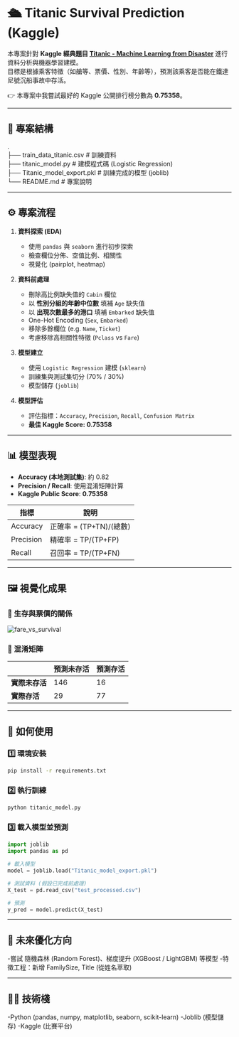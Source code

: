 # 🛳️ Titanic Survival Prediction (Kaggle)

本專案針對 **Kaggle 經典題目 [Titanic - Machine Learning from Disaster](https://www.kaggle.com/c/titanic)** 進行資料分析與機器學習建模。  
目標是根據乘客特徵（如艙等、票價、性別、年齡等），預測該乘客是否能在鐵達尼號沉船事故中存活。  

👉 本專案中我嘗試最好的 Kaggle 公開排行榜分數為 **0.75358**。

---

## 📂 專案結構

. <br>
├── train_data_titanic.csv # 訓練資料 <br>
├── titanic_model.py # 建模程式碼 (Logistic Regression) <br>
├── Titanic_model_export.pkl # 訓練完成的模型 (joblib) <br>
└── README.md # 專案說明 


---

## ⚙️ 專案流程

1. **資料探索 (EDA)**  
   - 使用 `pandas` 與 `seaborn` 進行初步探索  
   - 檢查欄位分佈、空值比例、相關性  
   - 視覺化 (pairplot, heatmap)

2. **資料前處理**
   - 刪除高比例缺失值的 `Cabin` 欄位  
   - 以 **性別分組的年齡中位數** 填補 `Age` 缺失值  
   - 以 **出現次數最多的港口** 填補 `Embarked` 缺失值  
   - One-Hot Encoding (`Sex`, `Embarked`)  
   - 移除多餘欄位 (e.g. `Name`, `Ticket`)  
   - 考慮移除高相關性特徵 (`Pclass` vs `Fare`)

3. **模型建立**
   - 使用 `Logistic Regression` 建模 (`sklearn`)  
   - 訓練集與測試集切分 (70% / 30%)  
   - 模型儲存 (`joblib`)

4. **模型評估**
   - 評估指標：`Accuracy`, `Precision`, `Recall`, `Confusion Matrix`  
   - **最佳 Kaggle Score: 0.75358**

---

## 📊 模型表現

- **Accuracy (本地測試集)**: 約 0.82  
- **Precision / Recall**: 使用混淆矩陣計算  
- **Kaggle Public Score**: **0.75358**

| 指標 | 說明 |
|------|------|
| Accuracy | 正確率 = (TP+TN)/(總數) |
| Precision | 精確率 = TP/(TP+FP) |
| Recall | 召回率 = TP/(TP+FN) |

---

## 🖼️ 視覺化成果

### 📌 生存與票價的關係
![fare_vs_survival]()

### 📌 混淆矩陣
|                | 預測未存活 | 預測存活 |
|----------------|------------|----------|
| **實際未存活** | 146        | 16       |
| **實際存活**   | 29         | 77       |

---

## 🚀 如何使用

### 1️⃣ 環境安裝
```bash
pip install -r requirements.txt
```

### 2️⃣ 執行訓練
```bash
python titanic_model.py
```

### 3️⃣ 載入模型並預測
```python
import joblib
import pandas as pd

# 載入模型
model = joblib.load("Titanic_model_export.pkl")

# 測試資料 (假設已完成前處理)
X_test = pd.read_csv("test_processed.csv")

# 預測
y_pred = model.predict(X_test)
```

---

## 🔮 未來優化方向
-嘗試 隨機森林 (Random Forest)、梯度提升 (XGBoost / LightGBM) 等模型
-特徵工程：新增 FamilySize, Title (從姓名萃取)

---

## 🧑‍💻 技術棧
-Python (pandas, numpy, matplotlib, seaborn, scikit-learn)
-Joblib (模型儲存)
-Kaggle (比賽平台)

